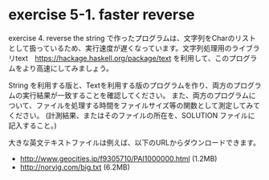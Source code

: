 # exercise 5-1. faster reverse

exercise 4. reverse the string で作ったプログラムは、文字列をCharのリストとして扱っているため、実行速度が遅くなっています。文字列処理用のライブラリtext　https://hackage.haskell.org/package/text を利用して、このプログラムをより高速にしてみましょう。

String を利用する版と、Textを利用する版のプログラムを作り、両方のプログラムの実行結果が一致することを確認してください。
また、両方のプログラムについて、ファイルを処理する時間をファイルサイズ等の関数として測定してみてください。
(計測結果、またはそのファイルの所在を、SOLUTION ファイルに記入すること。)

大きな英文テキストファイルは例えば、以下のURLからダウンロードできます。

* http://www.geocities.jp/f9305710/PAI1000000.html (1.2MB)
* http://norvig.com/big.txt (6.2MB)
